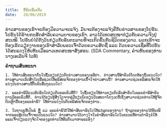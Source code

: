 ```yaml
---
title:  ຂໍ້ຄິດເພີ່ມເຕີມ
date:   28/06/2019
---
```


ຂ່າວສານຂອງເຮົາຈະຕ້ອງມີຄວາມຈະແຈ້ງ. ມັນຈະຕ້ອງຈະແຈ້ງຄືກັບຂ່າວສານຂອງໂຢຮັນ. ໂຢຮັນໄດ້ຮ້າຍກະສັດສຳລັບຄວາມບາບຂອງເຂົາ. ລາວໄດ້ເທດສະໜາກ່ຽວກັບຄວາມຈິງຢູ່ສະເໝີ. ໂຢຮັນບໍ່ໄດ້ກັງວົນກ່ຽວກັບອັນຕະລາຍທີ່ຈະເກີດຂຶ້ນກັບຊີວິດຂອງລາວ. ພວກເຮົາຈະຕ້ອງເຮັດວຽກງານຂອງເຮົາສຳລັບພຣະເຈົ້າດ້ວຍຄວາມສັດຊື່ ແລະ ດ້ວຍຄວາມເຊື່ອທີ່ໂຢຮັນໄດ້ສະແດງໃຫ້ເຫັນເມື່ອລາວເທດສະໜາສັ່ງສອນ. (SDA Commentary, ຄຳເຫັນຂອງທ່ານນາງເອເລັນຈີ ໄວທ໌)

**ຄຳຖາມສົນທະນາ**

`1.	ໃຫ້ທ່ານສົນທະນາກັນໃນຊັ້ນຮຽນກ່ຽວກັບຂ່າວສານຂອງເອລີຢາ. ຂ່າວສານນີ້ສຳຄັນຕໍ່ໂບດທ້ອງຖິ່ນແນວໃດ? ທ່ານສາມາດເຮັດສິ່ງໃດເພື່ອຊ່ວຍໃຫ້ຄຣິສຕະຈັກຂອງທ່ານເຂົ້າໃຈຂ່າວສານນີ້? ທ່ານສາມາດຊ່ວຍຄຣິສຕະຈັກໃຫ້ແບ່ງປັນຂ່າວສານນີ້ກັບຄົນອື່ນໆແນວໃດ?`

`2.	ພຣະຄຳພີມີແນວຄິດອັນໃດກ່ຽວກັບຄອບຄົວທີ່ດີ? ໃນຊັ້ນຮຽນໃຫ້ທ່ານຂຽນກົດອັນສຳຄັນໃນພຣະຄຳພີສຳຄັນການມີຄອບຄົວທີ່ດີ. ທ່ານໄດ້ຮຽນຮູ້ສິ່ງໃດຈາກຄູ່ມືຮຽນບົດຮຽນວັນສະບາໂຕງວດນີ້ເຊິ່ງສາມາດຊ່ວຍທ່ານໃຫ້ຮູ້ຈັກກົດເຫຼົ່ານີ້ຂອງພຣະຄຳພີ? ໃຫ້ທ່ານແບ່ງປັນກັບຄຣິສຕະຈັກຂອງທ່ານ.`

`3.	ໃນຖານະທີ່ເປັນພໍ່ ຫຼື ແມ່ ພຣະຄຳພີໄດ້ໃຫ້ຄຳສັນຍາອັນໃດໃຫ້ແກ່ລູກຂອງທ່ານ? ຖ້າລູກຂອງທ່ານໄດ້ຫັນໜີຈາກພຣະຜູ້ເປັນເຈົ້າຈະເປັນແນວໃດ? ທ່ານສາມາດໄວ້ວາງໃຈໃນຄຳສັນຍາອັນໃດໃນຂະນະທີ່ທ່ານກຳລັງຂໍໃຫ້ພຣະເຈົ້າປ່ຽນແປງຈິດໃຈຂອງລູກທ່ານໃຫ້ຫັນກັບມາຫາພຣະອົງ?`